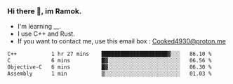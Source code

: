 ### Hi there 👋, im Ramok.

- I'm learning __.
- I use C++ and Rust.
- If you want to contact me, use this email box : Cooked4930@proton.me

<!--START_SECTION:waka-->

```txt
C++           1 hr 27 mins    █████████████████████▓░░░   86.10 %
C             6 mins          █▓░░░░░░░░░░░░░░░░░░░░░░░   06.56 %
Objective-C   6 mins          █▓░░░░░░░░░░░░░░░░░░░░░░░   06.30 %
Assembly      1 min           ▒░░░░░░░░░░░░░░░░░░░░░░░░   01.03 %
```

<!--END_SECTION:waka-->
